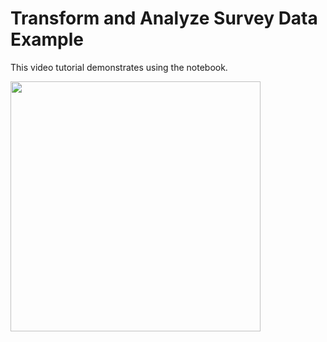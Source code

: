 # Transform and Analyze Survey Data Example

This video tutorial demonstrates using the notebook.

[<img src="https://img.youtube.com/vi/NtYfRT8fags/maxresdefault.jpg" style="width:400px" />](https://www.youtube.com/watch?v=NtYfRT8fags)
